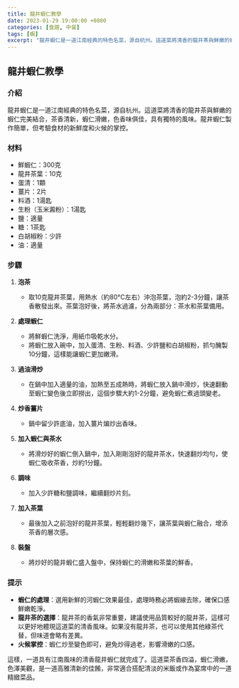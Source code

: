 ```yaml
---
title: 龍井蝦仁教學
date: 2023-01-29 19:00:00 +0800
categories: [食譜, 中餐]
tags: [蝦] 
excerpt: "龍井蝦仁是一道江南經典的特色名菜，源自杭州。這道菜將清香的龍井茶與鮮嫩的蝦仁完美結合，茶香清新，蝦仁滑嫩，色香味俱佳，具有獨特的風味。龍井蝦仁製作簡單，但考驗食材的新鮮度和火候的掌控"
---
```


## 龍井蝦仁教學

### 介紹
龍井蝦仁是一道江南經典的特色名菜，源自杭州。這道菜將清香的龍井茶與鮮嫩的蝦仁完美結合，茶香清新，蝦仁滑嫩，色香味俱佳，具有獨特的風味。龍井蝦仁製作簡單，但考驗食材的新鮮度和火候的掌控。

### 材料
- 鮮蝦仁：300克
- 龍井茶葉：10克
- 蛋清：1顆
- 薑片：2片
- 料酒：1湯匙
- 生粉（玉米澱粉）：1湯匙
- 鹽：適量
- 糖：1茶匙
- 白胡椒粉：少許
- 油：適量

### 步驟

1. **泡茶**
   - 取10克龍井茶葉，用熱水（約80°C左右）沖泡茶葉，泡約2-3分鐘，讓茶香散發出來。茶葉泡好後，將茶水過濾，分為兩部分：茶水和茶葉備用。

2. **處理蝦仁**
   - 將鮮蝦仁洗淨，用紙巾吸乾水分。
   - 將蝦仁放入碗中，加入蛋清、生粉、料酒、少許鹽和白胡椒粉，抓勻醃製10分鐘，這樣能讓蝦仁更加嫩滑。

3. **過油滑炒**
   - 在鍋中加入適量的油，加熱至五成熱時，將蝦仁放入鍋中滑炒，快速翻動至蝦仁變色後立即撈出，這個步驟大約1-2分鐘，避免蝦仁煮過頭變老。

4. **炒香薑片**
   - 鍋中留少許底油，加入薑片煸炒出香味。

5. **加入蝦仁與茶水**
   - 將滑炒好的蝦仁倒入鍋中，加入剛剛泡好的龍井茶水，快速翻炒均勻，使蝦仁吸收茶香，炒約1分鐘。

6. **調味**
   - 加入少許糖和鹽調味，繼續翻炒片刻。

7. **加入茶葉**
   - 最後加入之前泡好的龍井茶葉，輕輕翻炒幾下，讓茶葉與蝦仁融合，增添茶香的層次感。

8. **裝盤**
   - 將炒好的龍井蝦仁盛入盤中，保持蝦仁的滑嫩和茶葉的鮮香。

### 提示
- **蝦仁的處理**：選用新鮮的河蝦仁效果最佳，處理時務必將蝦線去除，確保口感鮮嫩乾淨。
- **龍井茶的選擇**：龍井茶的香氣非常重要，建議使用品質較好的龍井茶，這樣可以更好地體現這道菜的清香風味。如果沒有龍井茶，也可以使用其他綠茶代替，但味道會略有差異。
- **火候掌控**：蝦仁炒至變色即可，避免炒得過老，影響滑嫩的口感。

這樣，一道具有江南風味的清香龍井蝦仁就完成了。這道菜茶香四溢，蝦仁滑嫩，色澤美觀，是一道高雅清新的佳餚，非常適合搭配清淡的米飯或作為宴席中的一道精緻菜品。
